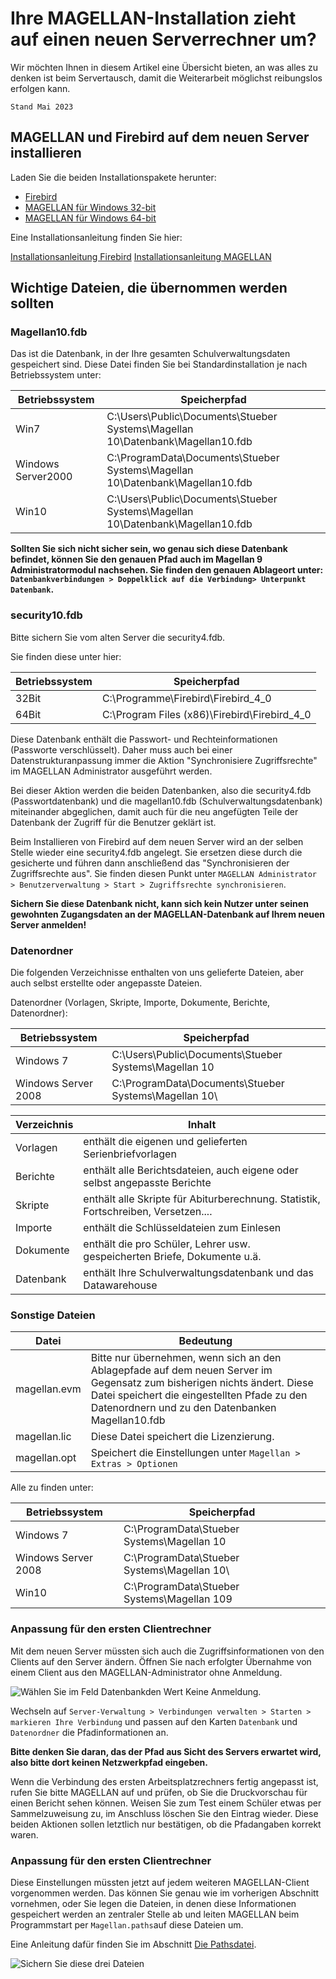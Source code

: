 # Ihre MAGELLAN-Installation zieht auf einen neuen Serverrechner um?

Wir möchten Ihnen in diesem Artikel eine Übersicht bieten, an was alles zu denken ist beim Servertausch, damit die Weiterarbeit möglichst reibungslos erfolgen kann.

`Stand Mai 2023`

## MAGELLAN und Firebird auf dem neuen Server installieren

Laden Sie die beiden Installationspakete herunter:

* [Firebird](https://download.stueber.de/bin/de/firebird/Firebird-4.0.2.2816-0-Win32.exe)
* [MAGELLAN für Windows 32-bit](https://download.stueber.de/bin/de/magellan/v10/magellan10_32.msi)
* [MAGELLAN für Windows 64-bit](https://download.stueber.de/bin/de/magellan/v10/magellan10.msi)

Eine Installationsanleitung finden Sie hier:

[Installationsanleitung Firebird](https://doc.magellan.stueber.de/schulverwaltung/installation/version10/server.installieren/#installation-von-firebird-402)
[Installationsanleitung MAGELLAN](https://doc.magellan.stueber.de/schulverwaltung/installation/version10/server.installieren/)

## Wichtige Dateien, die übernommen werden sollten

### Magellan10.fdb

Das ist die Datenbank, in der Ihre gesamten Schulverwaltungsdaten gespeichert sind. Diese Datei finden Sie bei Standardinstallation je nach Betriebssystem unter:


| Betriebssystem     | Speicherpfad                             |
|--------------------|------------------------------------------|
| Win7               | C:\Users\Public\Documents\Stueber Systems\Magellan 10\Datenbank\Magellan10.fdb |
| Windows Server2000 | C:\ProgramData\Documents\Stueber Systems\Magellan 10\Datenbank\Magellan10.fdb |
| Win10              | C:\Users\Public\Documents\Stueber Systems\Magellan 10\Datenbank\Magellan10.fdb |


**Sollten Sie sich nicht sicher sein, wo genau sich diese Datenbank befindet, können Sie den genauen Pfad auch im Magellan 9 Administratormodul nachsehen. Sie finden den genauen Ablageort unter: `Datenbankverbindungen > Doppelklick auf die Verbindung> Unterpunkt Datenbank`.**


### security10.fdb

Bitte sichern Sie vom alten Server die security4.fdb. 

Sie finden diese unter hier:

Betriebssystem|Speicherpfad
---|---
32Bit|  C:\Programme\Firebird\Firebird_4_0 
64Bit|C:\Program Files (x86)\Firebird\Firebird_4_0
  
Diese Datenbank enthält die Passwort- und Rechteinformationen (Passworte verschlüsselt). Daher muss auch bei einer Datenstrukturanpassung immer die Aktion "Synchronisiere Zugriffsrechte"  im MAGELLAN Administrator ausgeführt werden.

Bei dieser Aktion werden die beiden Datenbanken, also die security4.fdb (Passwortdatenbank) und die magellan10.fdb (Schulverwaltungsdatenbank) miteinander abgeglichen, damit auch für die neu angefügten Teile der Datenbank der Zugriff für die Benutzer geklärt ist.

Beim Installieren von Firebird auf dem neuen Server wird an der selben Stelle wieder eine security4.fdb angelegt. Sie ersetzen diese durch die gesicherte und führen dann anschließend das "Synchronisieren der Zugriffsrechte aus". Sie finden diesen Punkt unter `MAGELLAN Administrator > Benutzerverwaltung > Start > Zugriffsrechte synchronisieren`.

**Sichern Sie diese Datenbank nicht, kann sich kein Nutzer unter seinen gewohnten Zugangsdaten an der MAGELLAN-Datenbank auf Ihrem neuen Server anmelden!**

### Datenordner

Die folgenden Verzeichnisse enthalten von uns gelieferte Dateien, aber auch selbst erstellte oder angepasste Dateien.

Datenordner (Vorlagen, Skripte, Importe, Dokumente, Berichte, Datenordner):

| Betriebssystem      | Speicherpfad                             |
|---------------------|------------------------------------------|
| Windows 7           | C:\Users\Public\Documents\Stueber Systems\Magellan 10 |
| Windows Server 2008 | C:\ProgramData\Documents\Stueber Systems\Magellan 10\ |


| Verzeichnis | Inhalt                                   |
|-------------|------------------------------------------|
| Vorlagen    | enthält die eigenen und gelieferten Serienbriefvorlagen |
| Berichte    | enthält alle Berichtsdateien, auch eigene oder selbst angepasste Berichte |
| Skripte     | enthält alle Skripte für Abiturberechnung. Statistik, Fortschreiben, Versetzen.... |
| Importe     | enthält die Schlüsseldateien zum Einlesen |
| Dokumente   | enthält die pro Schüler, Lehrer usw. gespeicherten Briefe, Dokumente u.ä. |
| Datenbank   | enthält Ihre Schulverwaltungsdatenbank und das Datawarehouse |

### Sonstige Dateien

| Datei        | Bedeutung                                |
|--------------|------------------------------------------|
| magellan.evm | Bitte nur übernehmen, wenn sich an den Ablagepfade auf dem neuen Server im Gegensatz zum bisherigen nichts ändert. Diese Datei speichert die eingestellten Pfade zu den Datenordnern und zu den Datenbanken Magellan10.fdb  |
| magellan.lic | Diese Datei speichert die Lizenzierung.  |
| magellan.opt | Speichert die Einstellungen unter `Magellan > Extras > Optionen` |

Alle zu finden unter:

| Betriebssystem      | Speicherpfad                             |
|---------------------|------------------------------------------|
| Windows 7           | C:\ProgramData\Stueber Systems\Magellan 10 |
| Windows Server 2008 | C:\ProgramData\Stueber Systems\Magellan 10\ |
| Win10               | C:\ProgramData\Stueber Systems\Magellan 109 |

### Anpassung für den ersten Clientrechner

Mit dem neuen Server müssten sich auch die Zugriffsinformationen von den Clients auf den Server ändern. Öffnen Sie nach erfolgter Übernahme von einem Client aus den MAGELLAN-Administrator ohne Anmeldung.

![Wählen Sie im Feld `Datenbank`den Wert `Keine Anmeldung`.](/assets/images/admin.ohne.anmeldung.png)

Wechseln auf `Server-Verwaltung > Verbindungen verwalten > Starten > markieren Ihre Verbindung` und passen auf den Karten `Datenbank` und `Datenordner` die Pfadinformationen an.

**Bitte denken Sie daran, das der Pfad aus Sicht des Servers erwartet wird, also bitte dort keinen Netzwerkpfad eingeben.**

Wenn die Verbindung des ersten Arbeitsplatzrechners fertig angepasst ist, rufen Sie bitte MAGELLAN auf und prüfen, ob Sie die Druckvorschau für einen Bericht sehen können. Weisen Sie zum Test einem Schüler etwas per Sammelzuweisung zu, im Anschluss löschen Sie den Eintrag wieder. Diese beiden Aktionen sollen letztlich nur bestätigen, ob die Pfadangaben korrekt waren. 

### Anpassung für den ersten Clientrechner

Diese Einstellungen müssten jetzt auf jedem weiteren MAGELLAN-Client vorgenommen werden. Das können Sie genau wie im vorherigen Abschnitt vornehmen, oder Sie legen die Dateien, in denen diese Informationen gespeichert werden an zentraler Stelle ab und leiten MAGELLAN beim Programmstart per `Magellan.paths`auf diese Dateien um.

Eine Anleitung dafür finden Sie im Abschnitt [Die Pathsdatei](https://doc.magellan.stueber.de/schulverwaltung/installation/die-pathsdatei/).

![Sichern Sie diese drei Dateien](/assets/images/pathsdateien.png)
